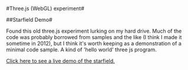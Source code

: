 #Three.js (WebGL) experiment#

##Starfield Demo#

Found this old three.js experiment lurking on my hard drive. Much of the code was
probably borrowed from samples and the like (I think I made it sometime in
2012), but I think it's worth keeping as a demonstration of a minimal code
sample. A kind of 'hello world' three js program.

[Click here to see a live demo of the starfield.](http://www.kevssite.com/starfield-three.js/starfield.html "Starrfield Demo")
